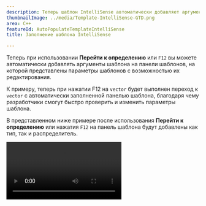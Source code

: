 ```yaml
---
description: Теперь шаблон IntelliSense автоматически добавляет аргументы шаблонов путем использования параметра "Перейти к определению" (F12).
thumbnailImage: ../media/Template-IntelliSense-GTD.png
area: C++
featureId: AutoPopulateTemplateIntelliSense
title: Заполнение шаблона IntelliSense

---
```



Теперь при использовании **Перейти к определению** или `F12` вы можете автоматически добавлять аргументы шаблона на панели шаблонов, на которой представлены параметры шаблонов с возможностью их редактирования.

К примеру, теперь при нажатии F12 на `vector` будет выполнен переход к `vector` с автоматически заполненной панелью шаблона, благодаря чему разработчики смогут быстро проверить и изменить параметры шаблона.

В представленном ниже примере после использования **Перейти к определению** или нажатия `F12` на панель шаблона будут добавлены как тип, так и распределитель.

![Автоматическое заполнение шаблона IntelliSense](../media/Template-IntelliSense-GTD.mp4)
